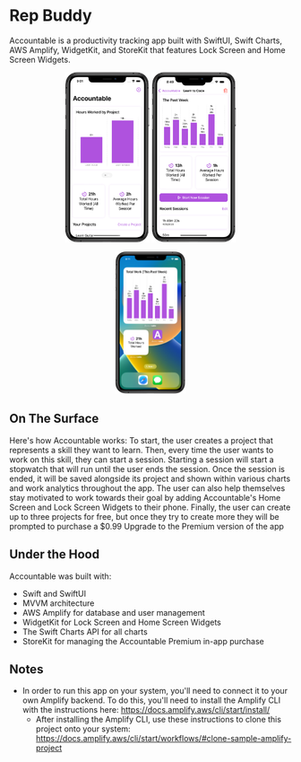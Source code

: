 # Rep Buddy
Accountable is a productivity tracking app built with SwiftUI, Swift Charts, AWS Amplify, WidgetKit, and StoreKit that features Lock Screen and Home Screen Widgets.

<p align="center">
    <img src="https://github.com/julianworden/Accountable/blob/main/READMEImages/HomeView.png" width=30% height=30%> <img src="https://github.com/julianworden/Accountable/blob/main/READMEImages/ProjectDetailsView.png" width=30% height=30%>
</p>

<p align="center">
    <img src="https://github.com/julianworden/Accountable/blob/main/READMEImages/HomeScreenWidgets.png" width=25% height=25%>
</p>

## On The Surface
Here's how Accountable works: To start, the user creates a project that represents a skill they want to learn. Then, every time the user wants to work on this skill, they can start a session. Starting a session will start a stopwatch that will run until the user ends the session. Once the session is ended, it will be saved alongside its project and shown within various charts and work analytics throughout the app. The user can also help themselves stay motivated to work towards their goal by adding Accountable's Home Screen and Lock Screen Widgets to their phone. Finally, the user can create up to three projects for free, but once they try to create more they will be prompted to purchase a $0.99 Upgrade to the Premium version of the app

## Under the Hood
Accountable was built with:

- Swift and SwiftUI
- MVVM architecture
- AWS Amplify for database and user management
- WidgetKit for Lock Screen and Home Screen Widgets
- The Swift Charts API for all charts
- StoreKit for managing the Accountable Premium in-app purchase

## Notes
- In order to run this app on your system, you'll need to connect it to your own Amplify backend. To do this, you'll need to install the Amplify CLI with the instructions here: https://docs.amplify.aws/cli/start/install/
    - After installing the Amplify CLI, use these instructions to clone this project onto your system: https://docs.amplify.aws/cli/start/workflows/#clone-sample-amplify-project
